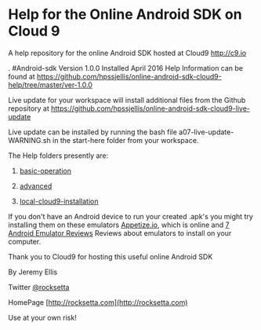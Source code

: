 # Help for the Online Android SDK on Cloud 9
A help repository for the online Android SDK hosted at Cloud9 http://c9.io

.
#Android-sdk Version 1.0.0
Installed April 2016 Help Information can be found at https://github.com/hpssjellis/online-android-sdk-cloud9-help/tree/master/ver-1.0.0


Live update for your workspace will install additional files from the Github repository at  https://github.com/hpssjellis/online-android-sdk-cloud9-live-update 

Live update can be installed by running the bash file a07-live-update-WARNING.sh in the start-here folder from your workspace.


The Help folders presently are:

1. [basic-operation](https://github.com/hpssjellis/online-android-sdk-cloud9-help/tree/master/ver-1.0.0)





1. [advanced](https://github.com/hpssjellis/online-android-sdk-cloud9-help/tree/master/ver-1.0.0/advanced)



1. [local-cloud9-installation](https://github.com/hpssjellis/online-android-sdk-cloud9-help/tree/master/ver-1.0.0/advanced/local-cloud9-install)


If you don't have an Android device to run your created .apk's you might try installing them on these emulators [Appetize.io](https://appetize.io/), which is online and [7 Android Emulator Reviews](https://www.wondershare.com/mirror-emulator/free-and-online-android-emulators.html) Reviews about emulators to install on your computer.

Thank you to Cloud9 for hosting this useful online Android SDK

By Jeremy Ellis

Twitter [@rocksetta](https://twitter.com/rocksetta)

HomePage [http://rocksetta.com](http://rocksetta.com)

Use at your own risk!

